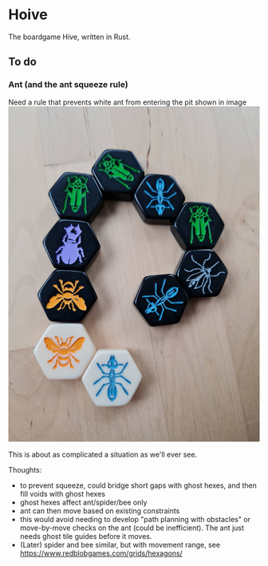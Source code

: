 # Hoive
The boardgame Hive, written in Rust.

## To do

### Ant (and the ant squeeze rule)

Need a rule that prevents white ant from entering the pit shown in image
![ant squeeze](/reference/ant_squeeze.jpeg "ant squeeze")

This is about as complicated a situation as we'll ever see.

Thoughts:

* to prevent squeeze, could bridge short gaps with ghost hexes, and then fill voids with ghost hexes
* ghost hexes affect ant/spider/bee only
* ant can then move based on existing constraints
* this would avoid needing to develop "path planning with obstacles" or move-by-move checks on the ant (could be inefficient). The ant just needs ghost tile guides before it moves.
* (Later) spider and bee similar, but with movement range, see https://www.redblobgames.com/grids/hexagons/
